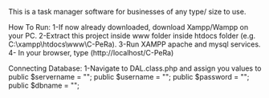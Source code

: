 This is a task manager software for businesses of any type/ size to use.

How To Run:
1-If now already downloaded, download Xampp/Wampp on your PC.
2-Extract this project inside www folder inside htdocs folder (e.g. C:\xampp\htdocs\www\C-PeRa).
3-Run XAMPP apache and mysql services.
4- In your browser, type (http://localhost/C-PeRa)

Connecting Database:
1-Navigate to DAL.class.php and assign you values to
  public $servername = "";
  public $username = "";
  public $password = "";
  public $dbname = "";
